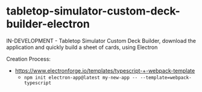 # tabletop-simulator-custom-deck-builder-electron
IN-DEVELOPMENT - Tabletop Simulator Custom Deck Builder, download the application and quickly build a sheet of cards, using Electron




Creation Process:
- https://www.electronforge.io/templates/typescript-+-webpack-template
  - `npm init electron-app@latest my-new-app -- --template=webpack-typescript`
